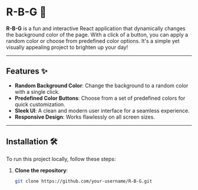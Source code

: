 # R-B-G 🎨

**R-B-G** is a fun and interactive React application that dynamically changes the background color of the page. With a click of a button, you can apply a random color or choose from predefined color options. It's a simple yet visually appealing project to brighten up your day!

---

## Features ✨

- **Random Background Color**: Change the background to a random color with a single click.
- **Predefined Color Buttons**: Choose from a set of predefined colors for quick customization.
- **Sleek UI**: A clean and modern user interface for a seamless experience.
- **Responsive Design**: Works flawlessly on all screen sizes.

---

## Installation 🛠️

To run this project locally, follow these steps:

1. **Clone the repository**:
   ```bash
   git clone https://github.com/your-username/R-B-G.git
